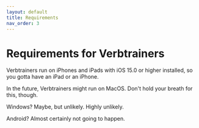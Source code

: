 ```yaml
---
layout: default
title: Requirements
nav_order: 3
---
```

# Requirements for Verbtrainers #
Verbtrainers run on iPhones and iPads with iOS 15.0 or higher installed, so you gotta have an iPad or an iPhone. 

In the future, Verbtrainers might run on MacOS. Don't hold your breath for this, though.

Windows? Maybe, but unlikely. Highly unlikely.

Android? Almost certainly not going to happen.